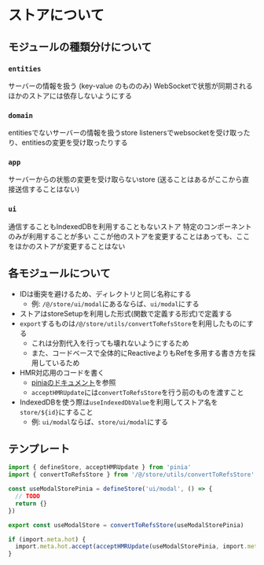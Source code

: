 # ストアについて

## モジュールの種類分けについて
### `entities`
サーバーの情報を扱う (key-value のもののみ)
WebSocketで状態が同期される
ほかのストアには依存しないようにする

### `domain`
entitiesでないサーバーの情報を扱うstore
listenersでwebsocketを受け取ったり、entitiesの変更を受け取ったりする

### `app`
サーバーからの状態の変更を受け取らないstore
(送ることはあるがここから直接送信することはない)

### `ui`
通信することもIndexedDBを利用することもないストア
特定のコンポーネントのみが利用することが多い
ここが他のストアを変更することはあっても、ここをほかのストアが変更することはない

## 各モジュールについて
- IDは衝突を避けるため、ディレクトリと同じ名称にする
  - 例: `/@/store/ui/modal`にあるならば、`ui/modal`にする
- ストアはstoreSetupを利用した形式(関数で定義する形式)で定義する
- `export`するものは`/@/store/utils/convertToRefsStore`を利用したものにする
  - これは分割代入を行っても壊れないようにするため
  - また、コードベースで全体的にReactiveよりもRefを多用する書き方を採用しているため
- HMR対応用のコードを書く
  - [piniaのドキュメント](https://pinia.vuejs.org/cookbook/hot-module-replacement.html)を参照
  - `acceptHMRUpdate`には`convertToRefsStore`を行う前のものを渡すこと
- IndexedDBを使う際は`useIndexedDbValue`を利用してストア名を`store/${id}`にすること
  - 例: `ui/modal`ならば、`store/ui/modal`にする

## テンプレート
```ts
import { defineStore, acceptHMRUpdate } from 'pinia'
import { convertToRefsStore } from '/@/store/utils/convertToRefsStore'

const useModalStorePinia = defineStore('ui/modal', () => {
  // TODO
  return {}
})

export const useModalStore = convertToRefsStore(useModalStorePinia)

if (import.meta.hot) {
  import.meta.hot.accept(acceptHMRUpdate(useModalStorePinia, import.meta.hot))
}
```
